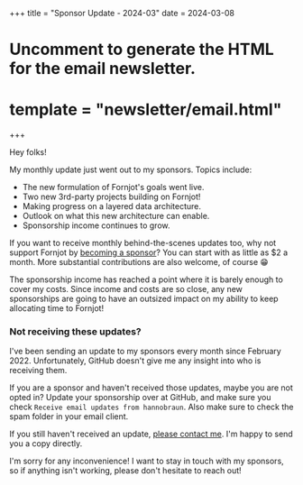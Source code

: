 +++
title = "Sponsor Update - 2024-03"
date = 2024-03-08

# Uncomment to generate the HTML for the email newsletter.
# template = "newsletter/email.html"
+++

Hey folks!

My monthly update just went out to my sponsors. Topics include:

- The new formulation of Fornjot's goals went live.
- Two new 3rd-party projects building on Fornjot!
- Making progress on a layered data architecture.
- Outlook on what this new architecture can enable.
- Sponsorship income continues to grow.

If you want to receive monthly behind-the-scenes updates too, why not support
Fornjot by [becoming a sponsor](https://github.com/sponsors/hannobraun)? You can
start with as little as $2 a month. More substantial contributions are also
welcome, of course 😁

The sponsorship income has reached a point where it is barely enough to cover my
costs. Since income and costs are so close, any new sponsorships are going to
have an outsized impact on my ability to keep allocating time to Fornjot!

### Not receiving these updates?

I've been sending an update to my sponsors every month since February 2022.
Unfortunately, GitHub doesn't give me any insight into who is receiving them.

If you are a sponsor and haven't received those updates, maybe you are not opted
in? Update your sponsorship over at GitHub, and make sure you check
`Receive email updates from hannobraun`. Also make sure to check the spam folder
in your email client.

If you still haven't received an update,
[please contact me](mailto:hanno@braun-odw.eu). I'm happy to send you a copy
directly.

I'm sorry for any inconvenience! I want to stay in touch with my sponsors, so if
anything isn't working, please don't hesitate to reach out!
